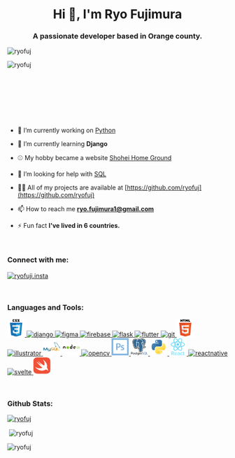 <h1 align="center">Hi 👋, I'm Ryo Fujimura</h1>
<h3 align="center">A passionate developer based in Orange county.</h3>

<p align="left"> 
  <img src="https://komarev.com/ghpvc/?username=ryofuj&label=Profile%20views&color=0e75b6&style=flat" alt="ryofuj" /> 
</p>
<p>
  <img align="left" src="https://github-readme-stats.vercel.app/api/top-langs?username=ryofuj&show_icons=true&locale=en&layout=compact" alt="ryofuj" />
</p>

<br>
<br>
<br>
<br>
<br>
<br>
<br>
<br>

<p align="left">

- 🔭 I’m currently working on [Python](https://github.com/ryofuj/CIS-275)

- 🌱 I’m currently learning **Django**

- ⚾️ My hobby became a website [Shohei Home Ground](shoheihomeground.com)

- 🤝 I’m looking for help with [SQL](https://github.com/ryofuj/CECS-323)

- 👨‍💻 All of my projects are available at [https://github.com/ryofuj](https://github.com/ryofuj)

- 📫 How to reach me **ryo.fujimura1@gmail.com**

- ⚡ Fun fact **I've lived in 6 countries.**
</p>
<br>
<h3 align="left">Connect with me:</h3>
<p align="left">
  <a href="https://instagram.com/ryofuji.insta" target="blank">
    <img align="center" src="https://raw.githubusercontent.com/rahuldkjain/github-profile-readme-generator/master/src/images/icons/Social/instagram.svg" alt="ryofuji.insta" height="30" width="40" />
  </a>
</p>
<br>
<h3 align="left">Languages and Tools:</h3>
<p align="left">
<a href="https://www.w3schools.com/css/" target="_blank" rel="noreferrer">
  <img src="https://raw.githubusercontent.com/devicons/devicon/master/icons/css3/css3-original-wordmark.svg" alt="css3" width="40" height="40"/>
</a>
<a href="https://www.djangoproject.com/" target="_blank" rel="noreferrer">
  <img src="https://cdn.worldvectorlogo.com/logos/django.svg" alt="django" width="40" height="40"/>
</a>
<a href="https://www.figma.com/" target="_blank" rel="noreferrer">
  <img src="https://www.vectorlogo.zone/logos/figma/figma-icon.svg" alt="figma" width="40" height="40"/>
</a>
<a href="https://firebase.google.com/" target="_blank" rel="noreferrer">
  <img src="https://www.vectorlogo.zone/logos/firebase/firebase-icon.svg" alt="firebase" width="40" height="40"/>
</a>
<a href="https://flask.palletsprojects.com/" target="_blank" rel="noreferrer">
  <img src="https://www.vectorlogo.zone/logos/pocoo_flask/pocoo_flask-icon.svg" alt="flask" width="40" height="40"/>
</a>
<a href="https://flutter.dev" target="_blank" rel="noreferrer">
  <img src="https://www.vectorlogo.zone/logos/flutterio/flutterio-icon.svg" alt="flutter" width="40" height="40"/>
</a>
<a href="https://git-scm.com/" target="_blank" rel="noreferrer">
  <img src="https://www.vectorlogo.zone/logos/git-scm/git-scm-icon.svg" alt="git" width="40" height="40"/>
</a>
<a href="https://www.w3.org/html/" target="_blank" rel="noreferrer"> 
  <img src="https://raw.githubusercontent.com/devicons/devicon/master/icons/html5/html5-original-wordmark.svg" alt="html5" width="40" height="40"/> 
</a> 
<a href="https://www.adobe.com/in/products/illustrator.html" target="_blank" rel="noreferrer"> 
  <img src="https://www.vectorlogo.zone/logos/adobe_illustrator/adobe_illustrator-icon.svg" alt="illustrator" width="40" height="40"/> 
</a> 
<a href="https://www.mysql.com/" target="_blank" rel="noreferrer"> 
  <img src="https://raw.githubusercontent.com/devicons/devicon/master/icons/mysql/mysql-original-wordmark.svg" alt="mysql" width="40" height="40"/> 
</a> 
<a href="https://nodejs.org" target="_blank" rel="noreferrer"> 
  <img src="https://raw.githubusercontent.com/devicons/devicon/master/icons/nodejs/nodejs-original-wordmark.svg" alt="nodejs" width="40" height="40"/> 
</a> 
<a href="https://opencv.org/" target="_blank" rel="noreferrer"> 
  <img src="https://www.vectorlogo.zone/logos/opencv/opencv-icon.svg" alt="opencv" width="40" height="40"/> 
</a> 
<a href="https://www.photoshop.com/en" target="_blank" rel="noreferrer"> 
  <img src="https://raw.githubusercontent.com/devicons/devicon/master/icons/photoshop/photoshop-line.svg" alt="photoshop" width="40" height="40"/> 
</a> 
<a href="https://www.postgresql.org" target="_blank" rel="noreferrer"> 
  <img src="https://raw.githubusercontent.com/devicons/devicon/master/icons/postgresql/postgresql-original-wordmark.svg" alt="postgresql" width="40" height="40"/> 
</a> 
<a href="https://www.python.org" target="_blank" rel="noreferrer"> 
  <img src="https://raw.githubusercontent.com/devicons/devicon/master/icons/python/python-original.svg" alt="python" width="40" height="40"/> 
</a> 
<a href="https://reactjs.org/" target="_blank" rel="noreferrer"> 
  <img src="https://raw.githubusercontent.com/devicons/devicon/master/icons/react/react-original-wordmark.svg" alt="react" width="40" height="40"/> 
</a>
<a href="https://reactnative.dev/" target="_blank" rel="noreferrer"> 
  <img src="https://reactnative.dev/img/header_logo.svg" alt="reactnative" width="40" height="40"/> 
</a> 
<a href="https://svelte.dev" target="_blank" rel="noreferrer"> 
  <img src="https://upload.wikimedia.org/wikipedia/commons/1/1b/Svelte_Logo.svg" alt="svelte" width="40" height="40"/> 
</a> 
<a href="https://developer.apple.com/swift/" target="_blank" rel="noreferrer"> 
  <img src="https://raw.githubusercontent.com/devicons/devicon/master/icons/swift/swift-original.svg" alt="swift" width="40" height="40"/> 
</a> 
</p>
<br>
<h3 align="left">Github Stats:</h3>
<p align="left"> <a href="https://github.com/ryo-ma/github-profile-trophy">
  <img src="https://github-profile-trophy.vercel.app/?username=ryofuj" alt="ryofuj" />
  </a> 
</p>

<p>&nbsp;<img align="center" src="https://github-readme-stats.vercel.app/api?username=ryofuj&show_icons=true&locale=en" alt="ryofuj" /></p>

<p><img align="center" src="https://github-readme-streak-stats.herokuapp.com/?user=ryofuj&" alt="ryofuj" /></p>


